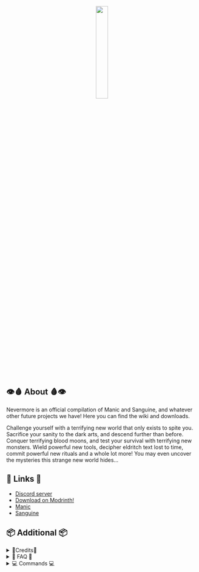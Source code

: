 <p align="center">
  <img width='25%' src="https://github.com/TheNuclearNexus/smithed/blob/master/public/sponsored_project.png?raw=true">
</p>

## 👁️🩸 About 🩸👁️

Nevermore is an official compilation of Manic and Sanguine, and whatever other future projects we have! Here you can find the wiki and downloads.

Challenge yourself with a terrifying new world that only exists to spite you. Sacrifice your sanity to the dark arts, and descend further than before. Conquer terrifying blood moons, and test your survival with terrifying new monsters. Wield powerful new tools, decipher eldritch text lost to time, commit powerful new rituals and a whole lot more! You may even uncover the mysteries this strange new world hides...

## 🔗 Links 🔗
* [Discord server](https://discord.gg/jsbRvexYqA)
* [Download on Modrinth!](https://modrinth.com/datapack/nevermore)
* [Manic](https://modrinth.com/datapack/manic)
* [Sanguine](https://modrinth.com/datapack/sanguine)

## 📦 Additional 📦

<details>
  <summary>
    📝Credits📝
  </summary>
  
  __User Credits:__<br/>
  VisiVersa - Main programmer<br/>
  ElBones - Artist, brainstorming<br/>
  CreeperMagnet_ - Miscellaneous code<br/>
  the der discohund - [Shader code](https://github.com/HalbFettKaese/)<br/>
  chlo - [Respite music disc](https://www.youtube.com/watch?v=G-pl_pN_okU)<br/>
  Amber Gray - Corpseflute sounds<br/>
  
  __Libraries:__<br/>
  TheNuclearNexus & co. - [Various smithed libraries](https://smithed.dev/libraries)<br/>
  ShockMicro - [Emissive textures](https://github.com/ShockMicro/VanillaDynamicEmissives)<br/>
  Godlander - [ObjMC](https://github.com/Godlander/objmc)<br/>
  Ancientkingg - [FancyPants](https://github.com/Ancientkingg/fancyPants)<br/>
  
  __Translations:__<br/>
  Chinese (zh_cn) - IceBear<br/>
  Russian (ru_ru) - VectorV, LolsShow<br/>
  Korean (ko_kr) - Daik<br/>
  
  __Sound Effects:__<br/>
  [Zapsplat](https://www.zapsplat.com/)<br/>
  [Freesound](https://freesound.org/)<br/>
  
  Spectre contest winners: TheCommonCard, VectorV<br/>
  Gore contest winners: Alchemical Stein, Vitemyn, CyberCider<br/><br/>
  
</details>

<details>
  <summary>
    🙋 FAQ 🙋
  </summary>
  
  __🧐 General__<br/>
  Nevermore is a datapack packaged as a mod for ease of use. We're working on the mod port but time and skill is limited. Issues may arise. Be patient!

  __👓 Where is the resource pack?__<br/>
  Click the text on the download button instead of the green arrow, and you'll be taken to two downloads. I know it's weird. Blame Modrinth.<br/>

  __🛠️ Can I run Nevermore with other datapacks? / Why are textures replaced with those of other datapacks?__<br/>
  You'll just need to merge the resourcepacks of any other datapack you're using via Weld, or manually if you like suffering. This means you'll have to use the datapack version instead of the mod however. Nevermore contains all of our project's assets combined already.<br/>
  ➼ [Weld](https://weld.smithed.dev)<br/>
  ➼ [Nevermore]([https://weld.smithed.dev](https://modrinth.com/mod/nevermore))<br/>
  
  __🔎 Rendering issues caused by OptiFine and Sodium__<br/>
  OptiFine tends to cause issues with our datapacks. These may include rotated or invisible monsters, a sanity bar offset and more. We're not exactly sure why, as OptiFine is closed source. There's many better alternatives. Additionally, shaders (whether they be Iris or OptiFine) will override our projects and not work. Sodium may cause issues too.<br/>
  ➼ [on OptiFine](https://tinyurl.com/optifine-is-mid)<br/>

__💻 Rendering issues caused by hardware__<br/>
Unfortunately, you may encounter issues with older hardware. We're not sure of the exact specifics you need to play, but you may see mobs become stretchy, rapidly flashing textures or the entire world turning black. We are looking to fix this issue and the previous one however. Some mods can help fix it.<br/>
  ➼ [FerriteCore](https://www.curseforge.com/minecraft/mc-mods/ferritecore)<br/>
  ➼ [ModernFix](https://modrinth.com/mod/modernfix)<br/>
 
  __💔 This feature is broken__<br/>
  Make sure you are on the right Minecraft version. Some server or plugin software may cause issues with our datapacks. This notoriously includes Paper, Spigot, Bukkit, Paper and Purpur. You can try to mess around with the config files, but it's recommended to use Vanilla or Fabric, and sometimes Forge with varying results.<br/>

  __👵 Can I play on older versions?__<br/>
  Older versions and backporting is not supported but you may be able to find some on Modrinth.

  __🧱 I can't find items in the creative inventory (and other commands)__<br/>
  An unfortunate limitation of datapacks. I added a command menu that allows you to spawn in items, mobs, set your sanity and control blood moons. It's not perfect but it works for now.<br/>
  ➼ /function nucleus:menu

</details>

<details>
  <summary>
    💻 Commands 💻
  </summary>

__You can open up a menu with all custom commands here:__<br/>
  ➼ /function nucleus:menu<br/>

</details>
